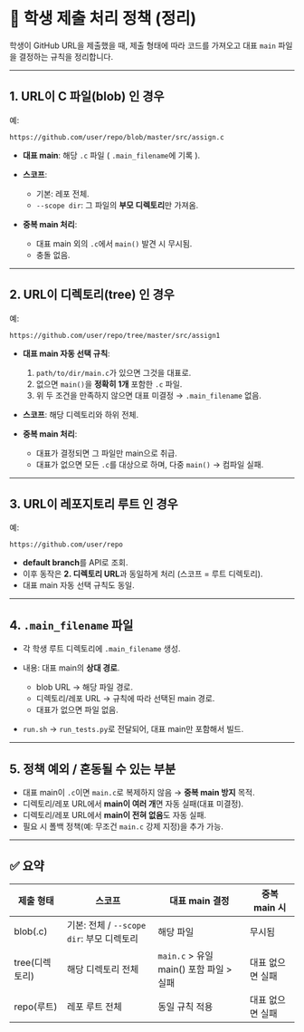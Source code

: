 # 📘 학생 제출 처리 정책 (정리)

학생이 GitHub URL을 제출했을 때, 제출 형태에 따라 코드를 가져오고 대표 `main` 파일을 결정하는 규칙을 정리합니다.

---

## 1. URL이 **C 파일(blob)** 인 경우

예:

```
https://github.com/user/repo/blob/master/src/assign.c
```

* **대표 main**: 해당 `.c` 파일 ( `.main_filename`에 기록 ).
* **스코프**:

  * 기본: 레포 전체.
  * `--scope dir`: 그 파일의 **부모 디렉토리**만 가져옴.
* **중복 main 처리**:

  * 대표 main 외의 `.c`에서 `main()` 발견 시 무시됨.
  * 충돌 없음.

---

## 2. URL이 **디렉토리(tree)** 인 경우

예:

```
https://github.com/user/repo/tree/master/src/assign1
```

* **대표 main 자동 선택 규칙**:

  1. `path/to/dir/main.c`가 있으면 그것을 대표로.
  2. 없으면 `main()`을 **정확히 1개** 포함한 `.c` 파일.
  3. 위 두 조건을 만족하지 않으면 대표 미결정 → `.main_filename` 없음.
* **스코프**: 해당 디렉토리와 하위 전체.
* **중복 main 처리**:

  * 대표가 결정되면 그 파일만 main으로 취급.
  * 대표가 없으면 모든 `.c`를 대상으로 하며, 다중 `main()` → 컴파일 실패.

---

## 3. URL이 **레포지토리 루트** 인 경우

예:

```
https://github.com/user/repo
```

* **default branch**를 API로 조회.
* 이후 동작은 **2. 디렉토리 URL**과 동일하게 처리 (스코프 = 루트 디렉토리).
* 대표 main 자동 선택 규칙도 동일.

---

## 4. `.main_filename` 파일

* 각 학생 루트 디렉토리에 `.main_filename` 생성.
* 내용: 대표 main의 **상대 경로**.

  * blob URL → 해당 파일 경로.
  * 디렉토리/레포 URL → 규칙에 따라 선택된 main 경로.
  * 대표가 없으면 파일 없음.
* `run.sh` → `run_tests.py`로 전달되어, 대표 main만 포함해서 빌드.

---

## 5. 정책 예외 / 혼동될 수 있는 부분

* 대표 main이 `.c`이면 `main.c`로 복제하지 않음 → **중복 main 방지** 목적.
* 디렉토리/레포 URL에서 **main이 여러 개**면 자동 실패(대표 미결정).
* 디렉토리/레포 URL에서 **main이 전혀 없음**도 자동 실패.
* 필요 시 폴백 정책(예: 무조건 `main.c` 강제 지정)을 추가 가능.

---

## ✅ 요약

| 제출 형태      | 스코프                             | 대표 main 결정                      | 중복 main 시 |
| ---------- | ------------------------------- | ------------------------------- | --------- |
| blob(.c)   | 기본: 전체 / `--scope dir`: 부모 디렉토리 | 해당 파일                           | 무시됨       |
| tree(디렉토리) | 해당 디렉토리 전체                      | `main.c` > 유일 main() 포함 파일 > 실패 | 대표 없으면 실패 |
| repo(루트)   | 레포 루트 전체                        | 동일 규칙 적용                        | 대표 없으면 실패 |